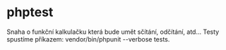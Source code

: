 # phptest
Snaha o funkční kalkulačku která bude umět sčítání, odčítání, atd...
Testy spustíme příkazem: vendor/bin/phpunit --verbose tests.
